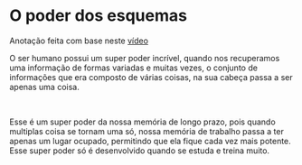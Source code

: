 # O poder dos esquemas

Anotação feita com base neste [vídeo](https://www.youtube.com/watch?v=f8E7K0qOLEk)

O ser humano possui um  super poder incrível, quando nos recuperamos uma informação de formas variadas e muitas vezes, o conjunto de informações que era composto de várias coisas, na sua cabeça passa a ser apenas uma coisa.

<br>

Esse é um super poder da nossa memória de longo prazo, pois quando multiplas coisa se tornam uma só, nossa memória de trabalho passa a ter apenas um lugar ocupado, permitindo que ela fique cada vez mais potente. Esse super poder só é desenvolvido quando se estuda e treina muito.